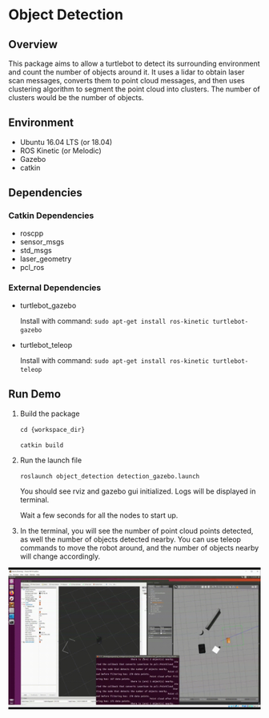 # Object Detection

## Overview

This package aims to allow a turtlebot to detect its surrounding environment and count the number of objects around it. It uses a lidar to obtain laser scan messages, converts them to point cloud messages, and then uses clustering algorithm to segment the point cloud into clusters. The number of clusters would be the number of objects.

## Environment

- Ubuntu 16.04 LTS (or 18.04)
- ROS Kinetic (or Melodic)
- Gazebo
- catkin

## Dependencies

### Catkin Dependencies

- roscpp
- sensor_msgs
- std_msgs
- laser_geometry
- pcl_ros

### External Dependencies

- turtlebot_gazebo
    
    Install with command: `sudo apt-get install ros-kinetic turtlebot-gazebo`
    
- turtlebot_teleop
    
    Install with command: `sudo apt-get install ros-kinetic turtlebot-teleop`
    

## Run Demo

1. Build the package
    
    `cd {workspace_dir}`
    
    `catkin build`
    
2. Run the launch file
    
    `roslaunch object_detection detection_gazebo.launch`
    
    You should see rviz and gazebo gui initialized. Logs will be displayed in terminal.
    
    Wait a few seconds for all the nodes to start up. 
    
3. In the terminal, you will see the number of point cloud points detected, as well the number of objects detected nearby. You can use teleop commands to move the robot around, and the number of objects nearby will change accordingly.

<img src="demo_detect.gif" width = "800"/>
